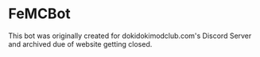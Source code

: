 # FeMCBot
This bot was originally created for dokidokimodclub.com's Discord Server and archived due of website getting closed.
